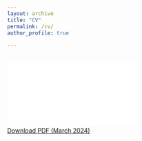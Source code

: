 ```yaml
---
layout: archive
title: "CV"
permalink: /cv/
author_profile: true

---
```

<br/>
<object data="/files/cv.pdf" type="application/pdf" width="700px" height="700px">
    <embed src="/files/cv.pdf">
    </embed>
</object>
<br/>
<a href='http://wonyongpark89.github.io/files/cv.pdf'>Download PDF (March 2024)</a><br/>
